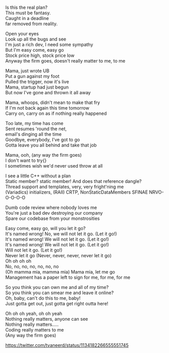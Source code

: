 Is this the real plan?  
This must be fantasy.  
Caught in a deadline  
far removed from reality.  

Open your eyes  
Look up all the bugs and see  
I'm just a rich dev, I need some sympathy  
But I'm easy come, easy go  
Stock price high, stock price low  
Anyway the firm goes, doesn't really matter to me, to me  

Mama, just wrote UB  
Put a gun against my foot  
Pulled the trigger, now it's live  
Mama, startup had just begun  
But now I've gone and thrown it all away  

Mama, whoops, didn't mean to make that fry  
If I'm not back again this time tomorrow  
Carry on, carry on as if nothing really happened  

Too late, my time has come  
Sent resumes 'round the net,  
email's dinging all the time  
Goodbye, everybody, I've got to go  
Gotta leave you all behind and take that job  

Mama, ooh, (any way the firm goes)  
I don't want to try{}  
I sometimes wish we'd never used throw at all  

I see a little C++ without a plan  
Static member? static member! And does that reference dangle?  
Thread support and templates, very, very fright'ning me  
(Variadics) initializers, (RAII) CRTP, NonStaticDataMembers SFINAE NRVO-O-O-O-O  

Dumb code review where nobody loves me  
You're just a bad dev destroying our company  
Spare our codebase from your monstrosities  

Easy come, easy go, will you let it go?  
It's named wrong! No, we will not let it go. (Let it go!)  
It's named wrong! We will not let it go. (Let it go!)  
It's named wrong! We will not let it go. (Let it go!)  
Will not let it go. (Let it go!)  
Never let it go (Never, never, never, never let it go)  
Oh oh oh oh  
No, no, no, no, no, no, no  
(Oh mamma mia, mamma mia) Mama mia, let me go  
Management has a paper left to sign for me, for me, for me  

So you think you can own me and all of my time?  
So you think you can smear me and leave it online?  
Oh, baby, can't do this to me, baby!  
Just gotta get out, just gotta get right outta here!  

Oh oh oh yeah, oh oh yeah  
Nothing really matters, anyone can see  
Nothing really matters.....  
Coding really matters to me  
(Any way the firm goes)  

https://twitter.com/tvaneerd/status/1134182266555551745  

